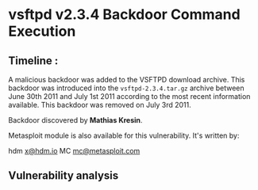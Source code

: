 # vsftpd v2.3.4 Backdoor Command Execution

## Timeline :

A malicious backdoor was added to the VSFTPD download archive. This backdoor was introduced into the `vsftpd-2.3.4.tar.gz` archive between June 30th 2011 and July 1st 2011 according to the most recent information available. This backdoor was removed on July 3rd 2011.

Backdoor discovered by **Mathias Kresin**.

Metasploit module is also available for this vulnerability. It's written by:

hdm <x@hdm.io>
MC <mc@metasploit.com>


## Vulnerability analysis


